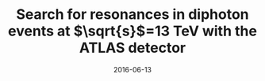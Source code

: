 ---
title: "Search for resonances in diphoton events at $\\sqrt{s}$=13 TeV with the ATLAS detector"
date: 2016-06-13
venue: JHEP 09 (2016) 001
link: https://arxiv.org/abs/1606.03833
inspire_id: 1469066
authors: ATLAS Collaboration
bibtex: '@article{ATLAS:2016gzy,\n archiveprefix = {arXiv},\n author = {},\n collaboration = {ATLAS},\n doi = {10.1007/JHEP09(2016)001},\n eprint = {1606.03833},\n journal = {JHEP},\n pages = {001},\n primaryclass = {hep-ex},\n reportnumber = {CERN-EP-2016-120},\n title = {{Search for resonances in diphoton events at $\\sqrt{s}$=13 TeV with the ATLAS detector}},\n volume = {09},\n year = {2016}\n}\n'
---